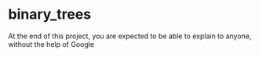 # binary_trees
At the end of this project, you are expected to be able to explain to anyone, without the help of Google
